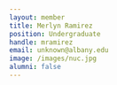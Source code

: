 ```yaml
---
layout: member
title: Merlyn Ramirez
position: Undergraduate
handle: mramirez
email: unknown@albany.edu
image: /images/nuc.jpg
alumni: false
---
```



